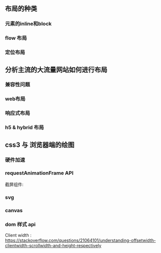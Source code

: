 

## 布局的种类
### 元素的inline和block

### flow 布局

### 定位布局

## 分析主流的大流量网站如何进行布局
### 兼容性问题

### web布局

### 响应式布局

### h5 & hybrid 布局

## css3 与 浏览器端的绘图

### 硬件加速

### requestAnimationFrame API
截屏组件:

### svg

### canvas

### dom 样式 api
Client width : https://stackoverflow.com/questions/21064101/understanding-offsetwidth-clientwidth-scrollwidth-and-height-respectively


